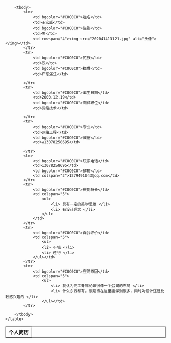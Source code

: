 <!DOCTYPE html>
<html lang="en">

<head>
    <meta charset="UTF-8">
    <meta http-equiv="X-UA-Compatible" content="IE=edge">
    <meta name="viewport" content="width=device-width, initial-scale=1.0">
    <title>Document</title>
</head>

<body>
    <table align="center" border="1" cellpadding="0" cellspacing="0">
        <thead>
            <!-- 第一行 -->
            <tr>
                <th colspan="5">个人简历 </th>
            </tr>
        </thead>

        <tbody>
            <tr>
                <td bgcolor="#C0C0C0">姓名</td>
                <td>王宏威</td>
                <td bgcolor="#C0C0C0">性别</td>
                <td>男</td>
                <td rowspan="4"><img src="202041413121.jpg" alt="头像"></img></td>
            </tr>
            <tr>
                <td bgcolor="#C0C0C0">民族</td>
                <td>汉</td>
                <td bgcolor="#C0C0C0">籍贯</td>
                <td>广东湛江</td>

            </tr>
            <tr>
                <td bgcolor="#C0C0C0">出生日期</td>
                <td>2000.12.19</td>
                <td bgcolor="#C0C0C0">面试职位</td>
                <td>网络技术</td>

            </tr>
            <tr>
                <td bgcolor="#C0C0C0">专业</td>
                <td>网络工程</td>
                <td bgcolor="#C0C0C0">微信</td>
                <td>w13078258695</td>

            </tr>
            <tr>
                <td bgcolor="#C0C0C0">联系电话</td>
                <td>13078258695</td>
                <td bgcolor="#C0C0C0">邮箱</td>
                <td colspan="2">1279491043@qq.com</td>
            </tr>
            <tr>
                <td bgcolor="#C0C0C0">技能特长</td>
                <td colspan="5">
                    <ul>
                        <li> 具有一定的美学思维 </li>
                        <li> 有设计理念 </li>
                    </ul>
                </td>
            </tr>
            <tr>
                <td bgcolor="#C0C0C0">自我评价</td>
                <td colspan="5">
                    <ul>
                    <li> 不错 </li>
                    <li> 还行 </li>
                </ul></td>
            </tr>
            <tr>
                <td bgcolor="#C0C0C0">应聘原因</td>
                <td colspan="5">
                    <ul>
                        <li> 我认为莞工青年论坛很像一个公司的布局 </li>
                        <li> 什么东西都有，很期待在这里能学到很多，同时对设计还是比较感兴趣的 </li>
                    </ul></td>
            </tr>

        </tbody>
    </table>
</body>

</html>
